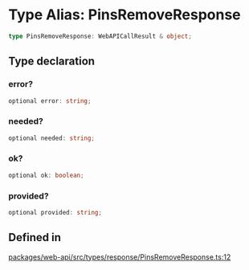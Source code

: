 # Type Alias: PinsRemoveResponse

```ts
type PinsRemoveResponse: WebAPICallResult & object;
```

## Type declaration

### error?

```ts
optional error: string;
```

### needed?

```ts
optional needed: string;
```

### ok?

```ts
optional ok: boolean;
```

### provided?

```ts
optional provided: string;
```

## Defined in

[packages/web-api/src/types/response/PinsRemoveResponse.ts:12](https://github.com/slackapi/node-slack-sdk/blob/main/packages/web-api/src/types/response/PinsRemoveResponse.ts#L12)
